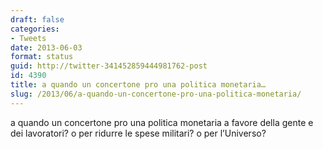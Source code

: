 ```yaml
---
draft: false
categories:
- Tweets
date: 2013-06-03
format: status
guid: http://twitter-341452859444981762-post
id: 4390
title: a quando un concertone pro una politica monetaria…
slug: /2013/06/a-quando-un-concertone-pro-una-politica-monetaria/
---
```


a quando un concertone pro una politica monetaria a favore della gente e dei lavoratori? o per ridurre le spese militari? o per l’Universo?